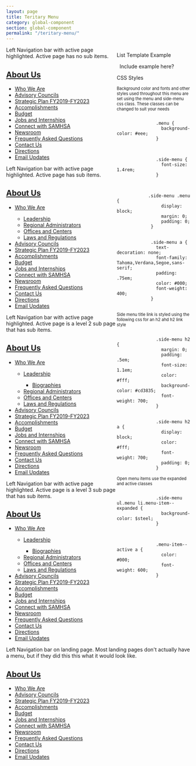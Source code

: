```yaml
---
layout: page
title: Teritary Menu
category: global-component
section: global-component
permalink: "/teritary-menu/"
---
```

<section id="content-outer-wrapper" class="outer-wrapper clearfix">
        <div style="float: right; width: 40%;">
            <p>List Template Example</p>
            <p>&nbsp;&nbsp;Include example here?</p>
            <p>CSS Styles</p>
            <p style="font-size: .8em;">Background color and fonts and other styles used throughout this menu are set using the menu and side-menu css class. These classes can be changed to suit your needs</p>
            <div style="margin-bottom: 15px;"><code>
               .menu {
                 background-color: #eee;
               }
            </code></div>
            <div style="margin-bottom: 15px;"><code>
               .side-menu {
                 font-size: 1.4rem;
               }
            </code></div> 
            <div style="margin-bottom: 15px;"><code>
            .side-menu .menu {
                 display: block;
                 margin: 0;
                 padding: 0;
             }</code></div>
             <div style="margin-bottom: 15px;"><code> 
             .side-menu a {
               text-decoration: none;
               font-family: Tahoma,Verdana,Segoe,sans-serif;
               padding: .75em;
               color: #000;
               font-weight: 400;
             }
             </code></div>       
            <p style="font-size: .8em;">Side menu title link is styled using the following css for an h2 ahd h2 link style</p>
            <div style="margin-bottom: 15px;"><code>
               .side-menu h2 {
                 margin: 0;
                 padding: .5em;
                 font-size: 1.1em;
                 color: #fff;
                 background-color: #cd3835;
                 font-weight: 700;
               }</code></div>
            <div style="margin-bottom: 15px;"><code>
               .side-menu h2 a {
                 display: block;
                 color: #fff;
                 font-weight: 700;
                 padding: 0;
               }</code></div>
               <p style="font-size: .8em;">Open menu items use the expanded and active classes</p>
               <div style="margin-bottom: 15px;"><code>
               .side-menu ul.menu li.menu-item--expanded {
                 background-color: $steel;
               }
               </code></div>
               <div style="margin-bottom: 15px;"><code>
               .menu-item--active a {
                 color: #000;
                 font-weight: 600;
               }
               </code></div>
               <p></p>
        </div>
        <div class="region">
        <p>Left Navigation bar with active page highlighted. Active page has no sub items.</p>
            <nav role="navigation" id="side-menu" class="side-menu">
                <h2><a href="#" title="About Us">About Us</a></h2>
                <ul class="menu">
                    <li class="menu-item level-1 menu-item--collapsed">
                        <a href="#" title="" class="">Who We Are</a>
                    </li>
                    <li class="menu-item level-1 menu-item--collapsed">
                        <a href="#" title="" class="">Advisory Councils</a>
                    </li>
                    <li class="menu-item level-1">
                        <a href="#" title="" class="">Strategic Plan FY2019-FY2023</a>
                    </li>
                    <li class="menu-item level-1">
                        <a href="#" title="" class="">Accomplishments</a>
                    </li>
                    <li class="menu-item level-1 menu-item--collapsed">
                        <a href="#" title="" class="">Budget</a>
                    </li>
                    <li class="menu-item level-1 menu-item--collapsed">
                        <a href="#" title="" class="">Jobs and Internships</a>
                    </li>
                    <li class="menu-item level-1 menu-item--collapsed">
                        <a href="#" title="" class="">Connect with SAMHSA</a>
                    </li>
                    <li class="menu-item level-1">
                        <a href="#" title="" class="">Newsroom</a>
                    </li>
                    <li class="menu-item level-1">
                        <a href="#" title="" class="">Frequently Asked Questions</a>
                    </li>
                    <li class="menu-item level-1 menu-item--active">
                        <a href="#" title="" class="is-active">Contact Us</a>
                    </li>
                    <li class="menu-item level-1">
                        <a href="#" title="" class="">Directions</a>
                    </li>
                    <li class="menu-item level-1">
                        <a href="#" title="" class="">Email Updates</a>
                    </li>
                </ul>
            </nav>
        </div>
        <div class="region">
        <p>Left Navigation bar with active page highlighted. Active page has sub items.</p>
            <nav role="navigation" id="side-menu" class="side-menu">
                <h2><a href="#" title="About Us">About Us</a></h2>
                <ul class="menu">
                    <li class="menu-item level-1  menu-item--active">
                        <a href="#" title="" class="">Who We Are</a>
                    </li>
                    <ul>
                      <li class="menu-item level-2">
                        <a href="#" title="" class="">Leadership</a>
                      </li>
                       <li class="menu-item level-2">
                         <a href="#" title="" class="">Regional Administrators</a>
                       </li>
                      <li class="menu-item level-2">
                        <a href="#" title="" class="">Offices and Centers</a>
                      </li>
                       <li class="menu-item level-2">
                         <a href="#" title="" class="">Laws and Regulations</a>
                       </li>                                         
                    </ul>
                    <li class="menu-item level-1 menu-item--collapsed">
                        <a href="#" title="" class="">Advisory Councils</a>
                    </li>
                    <li class="menu-item level-1">
                        <a href="#" title="" class="">Strategic Plan FY2019-FY2023</a>
                    </li>
                    <li class="menu-item level-1">
                        <a href="#" title="" class="">Accomplishments</a>
                    </li>
                    <li class="menu-item level-1 menu-item--collapsed">
                        <a href="#" title="" class="">Budget</a>
                    </li>
                    <li class="menu-item level-1 menu-item--collapsed">
                        <a href="#" title="" class="">Jobs and Internships</a>
                    </li>
                    <li class="menu-item level-1 menu-item--collapsed">
                        <a href="#" title="" class="">Connect with SAMHSA</a>
                    </li>
                    <li class="menu-item level-1">
                        <a href="#" title="" class="">Newsroom</a>
                    </li>
                    <li class="menu-item level-1">
                        <a href="#" title="" class="">Frequently Asked Questions</a>
                    </li>
                    <li class="menu-item level-1">
                        <a href="#" title="" class="is-active">Contact Us</a>
                    </li>
                    <li class="menu-item level-1">
                        <a href="#" title="" class="">Directions</a>
                    </li>
                    <li class="menu-item level-1">
                        <a href="#" title="" class="">Email Updates</a>
                    </li>
                </ul>
            </nav>
        </div>
       <div class="region">
        <p>Left Navigation bar with active page highlighted. Active page is a level 2 sub page that has sub items.</p>
            <nav role="navigation" id="side-menu" class="side-menu">
                <h2><a href="#" title="About Us">About Us</a></h2>
                <ul class="menu">
                    <li class="menu-item level-1">
                        <a href="#" title="" class="">Who We Are</a>
                    </li>
                    <ul>
                      <li class="menu-item level-2  menu-item--active">
                        <a href="#" title="" class="">Leadership</a>
                      </li>
                         <ul>
                           <li class="menu-item level-3">
                            <a href="#" title="" class="">Biographies</a>
                           </li>
                         </ul>
                       <li class="menu-item level-2">
                         <a href="#" title="" class="">Regional Administrators</a>
                       </li>
                      <li class="menu-item level-2">
                        <a href="#" title="" class="">Offices and Centers</a>
                      </li>
                       <li class="menu-item level-2">
                         <a href="#" title="" class="">Laws and Regulations</a>
                       </li>                                         
                    </ul>
                    <li class="menu-item level-1 menu-item--collapsed">
                        <a href="#" title="" class="">Advisory Councils</a>
                    </li>
                    <li class="menu-item level-1">
                        <a href="#" title="" class="">Strategic Plan FY2019-FY2023</a>
                    </li>
                    <li class="menu-item level-1">
                        <a href="#" title="" class="">Accomplishments</a>
                    </li>
                    <li class="menu-item level-1 menu-item--collapsed">
                        <a href="#" title="" class="">Budget</a>
                    </li>
                    <li class="menu-item level-1 menu-item--collapsed">
                        <a href="#" title="" class="">Jobs and Internships</a>
                    </li>
                    <li class="menu-item level-1 menu-item--collapsed">
                        <a href="#" title="" class="">Connect with SAMHSA</a>
                    </li>
                    <li class="menu-item level-1">
                        <a href="#" title="" class="">Newsroom</a>
                    </li>
                    <li class="menu-item level-1">
                        <a href="#" title="" class="">Frequently Asked Questions</a>
                    </li>
                    <li class="menu-item level-1">
                        <a href="#" title="" class="is-active">Contact Us</a>
                    </li>
                    <li class="menu-item level-1">
                        <a href="#" title="" class="">Directions</a>
                    </li>
                    <li class="menu-item level-1">
                        <a href="#" title="" class="">Email Updates</a>
                    </li>
                </ul>
            </nav>
        </div>
       <div class="region">
        <p>Left Navigation bar with active page highlighted. Active page is a level 3 sub page that has sub items.</p>
            <nav role="navigation" id="side-menu" class="side-menu">
                <h2><a href="#" title="About Us">About Us</a></h2>
                <ul class="menu">
                    <li class="menu-item level-1">
                        <a href="#" title="" class="">Who We Are</a>
                    </li>
                    <ul>
                      <li class="menu-item level-2 ">
                        <a href="#" title="" class="">Leadership</a>
                      </li>
                         <ul>
                           <li class="menu-item level-3 menu-item--active">
                            <a href="#" title="" class="">Biographies</a>
                           </li>
                         </ul>
                       <li class="menu-item level-2">
                         <a href="#" title="" class="">Regional Administrators</a>
                       </li>
                      <li class="menu-item level-2">
                        <a href="#" title="" class="">Offices and Centers</a>
                      </li>
                       <li class="menu-item level-2">
                         <a href="#" title="" class="">Laws and Regulations</a>
                       </li>                                         
                    </ul>
                    <li class="menu-item level-1 menu-item--collapsed">
                        <a href="#" title="" class="">Advisory Councils</a>
                    </li>
                    <li class="menu-item level-1">
                        <a href="#" title="" class="">Strategic Plan FY2019-FY2023</a>
                    </li>
                    <li class="menu-item level-1">
                        <a href="#" title="" class="">Accomplishments</a>
                    </li>
                    <li class="menu-item level-1 menu-item--collapsed">
                        <a href="#" title="" class="">Budget</a>
                    </li>
                    <li class="menu-item level-1 menu-item--collapsed">
                        <a href="#" title="" class="">Jobs and Internships</a>
                    </li>
                    <li class="menu-item level-1 menu-item--collapsed">
                        <a href="#" title="" class="">Connect with SAMHSA</a>
                    </li>
                    <li class="menu-item level-1">
                        <a href="#" title="" class="">Newsroom</a>
                    </li>
                    <li class="menu-item level-1">
                        <a href="#" title="" class="">Frequently Asked Questions</a>
                    </li>
                    <li class="menu-item level-1">
                        <a href="#" title="" class="is-active">Contact Us</a>
                    </li>
                    <li class="menu-item level-1">
                        <a href="#" title="" class="">Directions</a>
                    </li>
                    <li class="menu-item level-1">
                        <a href="#" title="" class="">Email Updates</a>
                    </li>
                </ul>
            </nav>
        </div>
        <div class="region">
        <p>Left Navigation bar on landing page. Most landing pages don't actually have a menu, but if they did this this what it would look like.</p>
            <nav role="navigation" id="side-menu" class="side-menu">
                <h2><a href="#" title="About Us">About Us</a></h2>
                <ul class="menu">
                    <li class="menu-item level-1 menu-item--collapsed">
                        <a href="#" title="" class="">Who We Are</a>
                    </li>
                    <li class="menu-item level-1 menu-item--collapsed">
                        <a href="#" title="" class="">Advisory Councils</a>
                    </li>
                    <li class="menu-item level-1">
                        <a href="#" title="" class="">Strategic Plan FY2019-FY2023</a>
                    </li>
                    <li class="menu-item level-1">
                        <a href="#" title="" class="">Accomplishments</a>
                    </li>
                    <li class="menu-item level-1 menu-item--collapsed">
                        <a href="#" title="" class="">Budget</a>
                    </li>
                    <li class="menu-item level-1 menu-item--collapsed">
                        <a href="#" title="" class="">Jobs and Internships</a>
                    </li>
                    <li class="menu-item level-1 menu-item--collapsed">
                        <a href="#" title="" class="">Connect with SAMHSA</a>
                    </li>
                    <li class="menu-item level-1">
                        <a href="#" title="" class="">Newsroom</a>
                    </li>
                    <li class="menu-item level-1">
                        <a href="#" title="" class="">Frequently Asked Questions</a>
                    </li>
                    <li class="menu-item level-1">
                        <a href="#" title="" class="is-active">Contact Us</a>
                    </li>
                    <li class="menu-item level-1">
                        <a href="#" title="" class="">Directions</a>
                    </li>
                    <li class="menu-item level-1">
                        <a href="#" title="" class="">Email Updates</a>
                    </li>
                </ul>
            </nav>
        </div>
</section>
